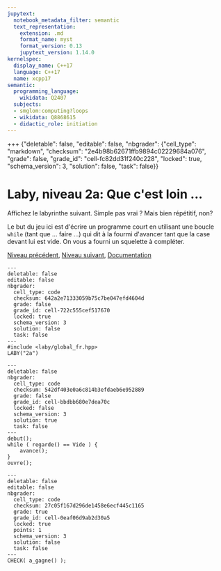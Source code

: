 ```yaml
---
jupytext:
  notebook_metadata_filter: semantic
  text_representation:
    extension: .md
    format_name: myst
    format_version: 0.13
    jupytext_version: 1.14.0
kernelspec:
  display_name: C++17
  language: C++17
  name: xcpp17
semantic:
  programming_language:
    wikidata: Q2407
  subjects:
  - smglom:computing?loops
  - wikidata: Q8868615
  - didactic_role: initiation
---
```


+++ {"deletable": false, "editable": false, "nbgrader": {"cell_type": "markdown", "checksum": "2e4b98b62671ffb9894c02229684a076", "grade": false, "grade_id": "cell-fc82dd31f240c228", "locked": true, "schema_version": 3, "solution": false, "task": false}}

# Laby, niveau 2a: Que c'est loin ...

Affichez le labyrinthe suivant. Simple pas vrai ? Mais bien répétitif, non?

Le but du jeu ici est d'écrire un programme court en utilisant une boucle `while` (tant que ... faire ...) qui dit à la fourmi d'avancer tant que la case devant lui est vide. On vous a fourni un squelette à compléter.

[Niveau précédent](1c.md), <!--[Liste des niveaux](index.md#ListeDesNiveaux), !-->[Niveau suivant](2b.md), [Documentation](0b.md#Documentation)

```{code-cell}
---
deletable: false
editable: false
nbgrader:
  cell_type: code
  checksum: 642a2e71333059b75c7be047efd4604d
  grade: false
  grade_id: cell-722c555cef517670
  locked: true
  schema_version: 3
  solution: false
  task: false
---
#include <laby/global_fr.hpp>
LABY("2a")
```

```{code-cell}
---
deletable: false
nbgrader:
  cell_type: code
  checksum: 542df403e0a6c814b3efdaeb6e952889
  grade: false
  grade_id: cell-bbdbb680e7dea70c
  locked: false
  schema_version: 3
  solution: true
  task: false
---
debut();
while ( regarde() == Vide ) {
    avance();
}
ouvre();
```

```{code-cell}
---
deletable: false
editable: false
nbgrader:
  cell_type: code
  checksum: 27c05f167d296de1458e6ecf445c1165
  grade: true
  grade_id: cell-0eaf06d9ab2d30a5
  locked: true
  points: 1
  schema_version: 3
  solution: false
  task: false
---
CHECK( a_gagne() );
```

```{code-cell}

```
